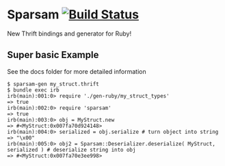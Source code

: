 # Sparsam [![Build Status](https://travis-ci.org/airbnb/sparsam.svg?branch=master)](https://travis-ci.org/airbnb/sparsam)
New Thrift bindings and generator for Ruby!

## Super basic Example
See the docs folder for more detailed information
```
$ sparsam-gen my_struct.thrift
$ bundle exec irb
irb(main):001:0> require './gen-ruby/my_struct_types'
=> true
irb(main):002:0> require 'sparsam'
=> true
irb(main):003:0> obj = MyStruct.new
=> #<MyStruct:0x007fa70d924148>
irb(main):004:0> serialized = obj.serialize # turn object into string
=> "\x00"
irb(main):005:0> obj2 = Sparsam::Deserializer.deserialize( MyStruct, serialized ) # deserialize string into obj
=> #<MyStruct:0x007fa70e3ee998>
```
